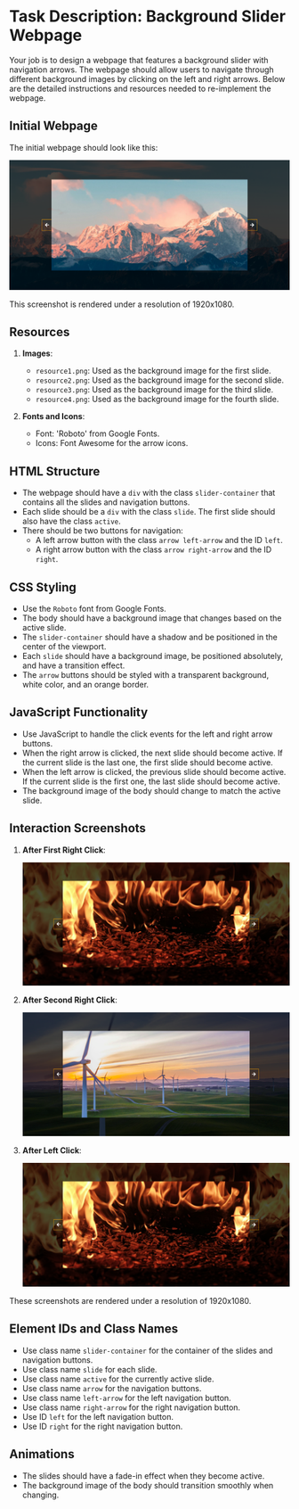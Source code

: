 
# Task Description: Background Slider Webpage

Your job is to design a webpage that features a background slider with navigation arrows. The webpage should allow users to navigate through different background images by clicking on the left and right arrows. Below are the detailed instructions and resources needed to re-implement the webpage.

## Initial Webpage

The initial webpage should look like this:

![initial webpage](./_images/origin.png)

This screenshot is rendered under a resolution of 1920x1080.

## Resources

1. **Images**:
   - `resource1.png`: Used as the background image for the first slide.
   - `resource2.png`: Used as the background image for the second slide.
   - `resource3.png`: Used as the background image for the third slide.
   - `resource4.png`: Used as the background image for the fourth slide.

2. **Fonts and Icons**:
   - Font: 'Roboto' from Google Fonts.
   - Icons: Font Awesome for the arrow icons.

## HTML Structure

- The webpage should have a `div` with the class `slider-container` that contains all the slides and navigation buttons.
- Each slide should be a `div` with the class `slide`. The first slide should also have the class `active`.
- There should be two buttons for navigation:
  - A left arrow button with the class `arrow left-arrow` and the ID `left`.
  - A right arrow button with the class `arrow right-arrow` and the ID `right`.

## CSS Styling

- Use the `Roboto` font from Google Fonts.
- The body should have a background image that changes based on the active slide.
- The `slider-container` should have a shadow and be positioned in the center of the viewport.
- Each `slide` should have a background image, be positioned absolutely, and have a transition effect.
- The `arrow` buttons should be styled with a transparent background, white color, and an orange border.

## JavaScript Functionality

- Use JavaScript to handle the click events for the left and right arrow buttons.
- When the right arrow is clicked, the next slide should become active. If the current slide is the last one, the first slide should become active.
- When the left arrow is clicked, the previous slide should become active. If the current slide is the first one, the last slide should become active.
- The background image of the body should change to match the active slide.

## Interaction Screenshots

1. **After First Right Click**:
   
   ![after first right click](./_images/after_first_right_click.png)

2. **After Second Right Click**:
   
   ![after second right click](./_images/after_second_right_click.png)

3. **After Left Click**:
   
   ![after left click](./_images/after_left_click.png)

These screenshots are rendered under a resolution of 1920x1080.

## Element IDs and Class Names

- Use class name `slider-container` for the container of the slides and navigation buttons.
- Use class name `slide` for each slide.
- Use class name `active` for the currently active slide.
- Use class name `arrow` for the navigation buttons.
- Use class name `left-arrow` for the left navigation button.
- Use class name `right-arrow` for the right navigation button.
- Use ID `left` for the left navigation button.
- Use ID `right` for the right navigation button.

## Animations

- The slides should have a fade-in effect when they become active.
- The background image of the body should transition smoothly when changing.
